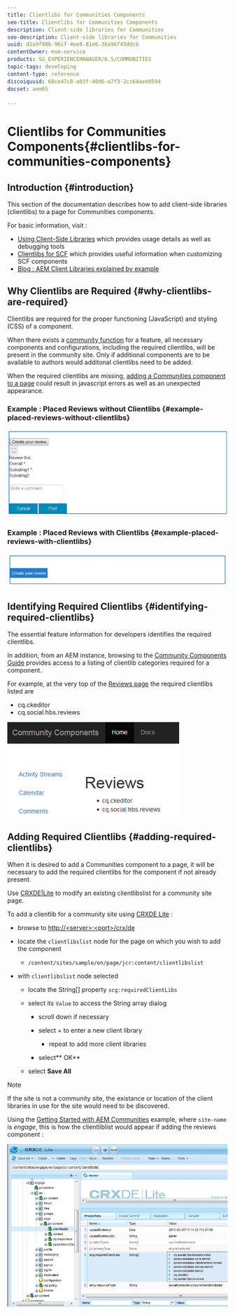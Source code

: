 ```yaml
---
title: Clientlibs for Communities Components
seo-title: Clientlibs for Communities Components
description: Client-side libraries for Communities
seo-description: Client-side libraries for Communities
uuid: d2a9f986-96cf-4ee8-81e6-36a96f45ddcb
contentOwner: msm-service
products: SG_EXPERIENCEMANAGER/6.5/COMMUNITIES
topic-tags: developing
content-type: reference
discoiquuid: 68ce47c8-a03f-40d6-a7f3-2cc64aee0594
docset: aem65

---
```


# Clientlibs for Communities Components{#clientlibs-for-communities-components}

## Introduction {#introduction}

This section of the documentation describes how to add client-side libraries (clientlibs) to a page for Communities components.

For basic information, visit :

* [Using Client-Side Libraries](../../sites/developing/using/clientlibs.md) which provides usage details as well as debugging tools
* [Clientlibs for SCF](/communities/using/client-customize.md#clientlibs) which provides useful information when customizing SCF components
* [Blog : AEM Client Libraries explained by example](http://blogs.adobe.com/experiencedelivers/experience-management/clientlibs-explained-example/)

## Why Clientlibs are Required {#why-clientlibs-are-required}

Clientlibs are required for the proper functioning (JavaScript) and styling (CSS) of a component.

When there exists a [community function](../../communities/using/functions.md) for a feature, all necessary components and configurations, including the required clientlibs, will be present in the community site. Only if additional components are to be available to authors would additonal clientlibs need to be added.

When the required clientlibs are missing, [adding a Communities component to a page](../../communities/using/author-communities.md) could result in javascript errors as well as an unexpected appearance.

### Example : Placed Reviews without Clientlibs {#example-placed-reviews-without-clientlibs}

![](assets/chlimage_1-132.png) 

### Example : Placed Reviews with Clientlibs {#example-placed-reviews-with-clientlibs}

![](assets/chlimage_1-133.png) 

## Identifying Required Clientlibs {#identifying-required-clientlibs}

The essential feature information for developers identifies the required clientlibs.

In addition, from an AEM instance, browsing to the [Community Components Guide](/communities/using/components-guide.md) provides access to a listing of clientlib categories required for a component.

For example, at the very top of the [Reviews page](http://localhost:4502/content/community-components/en/reviews.html) the required clientlibs listed are

* cq.ckeditor
* cq.social.hbs.reviews

![](assets/chlimage_1-134.png) 

## Adding Required Clientlibs {#adding-required-clientlibs}

When it is desired to add a Communities component to a page, it will be necessary to add the required clientlibs for the component if not already present.

Use [CRXDE|Lite](#using-crxde-lite) to modify an existing clientlibslist for a community site page.

To add a clientlib for a community site using [CRXDE Lite](../../sites/developing/using/developing-with-crxde-lite.md) :

* browse to [http://&lt;server&gt;:&lt;port&gt;/crx/de](http://localhost:4502/crx/de)
* locate the `clientlibslist` node for the page on which you wish to add the component

    * `/content/sites/sample/en/page/jcr:content/clientlibslist`

* with `clientlibslist` node selected

    * locate the String[] property `scg:requiredClientLibs`
    * select its `Value` to access the String array dialog

        * scroll down if necessary
        * select + to enter a new client library

            * repeat to add more client libraries

        * select** OK**

    * select **Save All**

>[!NOTE]
>
>If the site is not a community site, the existance or location of the client libraries in use for the site would need to be discovered.

Using the [Getting Started with AEM Communities](../../communities/using/getting-started.md) example, where `site-name` is *engage*, this is how the clientliblist would appear if adding the reviews component :

![](assets/chlimage_1-135.png)

